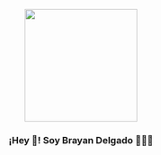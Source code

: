 <p align="center" width="700">
   <img align="center" width="200" src="https://github.com/br3y3n/br3y3n/assets/124065150/681e2ab1-cf6e-44c8-a6a4-5c5fa30fb96f" />
</p>
   <h3 align="center">¡Hey 👋! Soy Brayan Delgado 👨🏻‍💻</h3>
